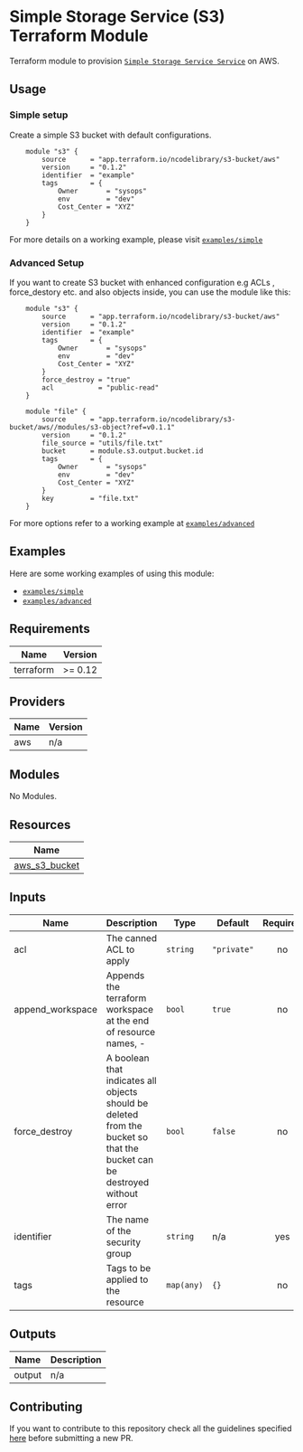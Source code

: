 # Simple Storage Service (S3) Terraform Module

Terraform module to provision [`Simple Storage Service Service`](https://aws.amazon.com/s3) on AWS.

## Usage

### Simple setup

Create a simple S3 bucket with default configurations.
```hcl
    module "s3" {
        source      = "app.terraform.io/ncodelibrary/s3-bucket/aws"
        version     = "0.1.2"
        identifier  = "example"
        tags        = {
            Owner       = "sysops"
            env         = "dev"
            Cost_Center = "XYZ"
        }
    }
```

For more details on a working example, please visit [`examples/simple`](examples/simple)

### Advanced Setup
If you want to create S3 bucket with enhanced configuration e.g ACLs , force_destory etc. and also objects inside, you can use the module like this:

```hcl
    module "s3" {
        source      = "app.terraform.io/ncodelibrary/s3-bucket/aws"
        version     = "0.1.2"
        identifier  = "example"
        tags        = {
            Owner       = "sysops"
            env         = "dev"
            Cost_Center = "XYZ"
        }
        force_destroy = "true"
        acl           = "public-read"
    }

    module "file" {
        source      = "app.terraform.io/ncodelibrary/s3-bucket/aws//modules/s3-object?ref=v0.1.1"
        version     = "0.1.2"
        file_source = "utils/file.txt"
        bucket      = module.s3.output.bucket.id
        tags        = {
            Owner       = "sysops"
            env         = "dev"
            Cost_Center = "XYZ"
        }
        key         = "file.txt"
    }
```

For more options refer to a working example at [`examples/advanced`](examples/advanced)

## Examples
Here are some working examples of using this module:
- [`examples/simple`](examples/simple)
- [`examples/advanced`](examples/advanced)

<!-- BEGINNING OF PRE-COMMIT-TERRAFORM DOCS HOOK -->
## Requirements

| Name | Version |
|------|---------|
| terraform | >= 0.12 |

## Providers

| Name | Version |
|------|---------|
| aws | n/a |

## Modules

No Modules.

## Resources

| Name |
|------|
| [aws_s3_bucket](https://registry.terraform.io/providers/hashicorp/aws/latest/docs/resources/s3_bucket) |

## Inputs

| Name | Description | Type | Default | Required |
|------|-------------|------|---------|:--------:|
| acl | The canned ACL to apply | `string` | `"private"` | no |
| append\_workspace | Appends the terraform workspace at the end of resource names, <identifier>-<worspace> | `bool` | `true` | no |
| force\_destroy | A boolean that indicates all objects should be deleted from the bucket so that the bucket can be destroyed without error | `bool` | `false` | no |
| identifier | The name of the security group | `string` | n/a | yes |
| tags | Tags to be applied to the resource | `map(any)` | `{}` | no |

## Outputs

| Name | Description |
|------|-------------|
| output | n/a |
<!-- END OF PRE-COMMIT-TERRAFORM DOCS HOOK -->

## Contributing
If you want to contribute to this repository check all the guidelines specified [here](.github/CONTRIBUTING.md) before submitting a new PR.

